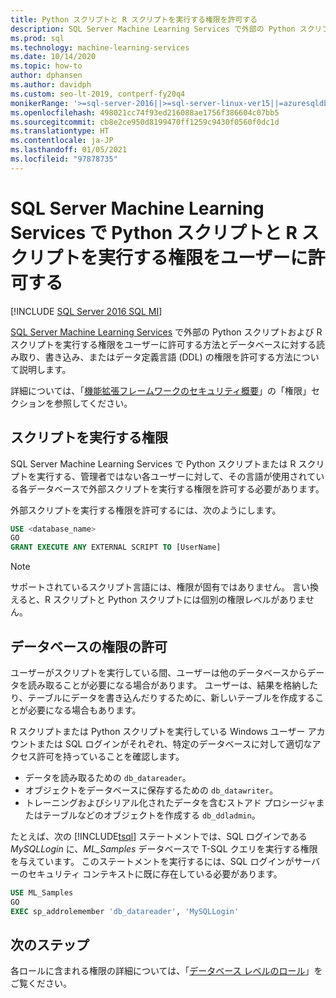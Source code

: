```yaml
---
title: Python スクリプトと R スクリプトを実行する権限を許可する
description: SQL Server Machine Learning Services で外部の Python スクリプトおよび R スクリプトを実行する権限をユーザーに許可する方法とデータベースに対する読み取り、書き込み、またはデータ定義言語 (DDL) の権限を許可する方法について説明します。
ms.prod: sql
ms.technology: machine-learning-services
ms.date: 10/14/2020
ms.topic: how-to
author: dphansen
ms.author: davidph
ms.custom: seo-lt-2019, contperf-fy20q4
monikerRange: '>=sql-server-2016||>=sql-server-linux-ver15||=azuresqldb-mi-current'
ms.openlocfilehash: 498021cc74f93ed216088ae1756f386604c07bb5
ms.sourcegitcommit: cb8e2ce950d8199470ff1259c9430f0560f0dc1d
ms.translationtype: HT
ms.contentlocale: ja-JP
ms.lasthandoff: 01/05/2021
ms.locfileid: "97878735"
---
```

# <a name="grant-users-permission-to-execute-python-and-r-scripts-with-sql-server-machine-learning-services"></a>SQL Server Machine Learning Services で Python スクリプトと R スクリプトを実行する権限をユーザーに許可する
[!INCLUDE [SQL Server 2016 SQL MI](../../includes/applies-to-version/sqlserver2016-asdbmi.md)]

[SQL Server Machine Learning Services](../sql-server-machine-learning-services.md) で外部の Python スクリプトおよび R スクリプトを実行する権限をユーザーに許可する方法とデータベースに対する読み取り、書き込み、またはデータ定義言語 (DDL) の権限を許可する方法について説明します。

詳細については、「[機能拡張フレームワークのセキュリティ概要](../../machine-learning/concepts/security.md#permissions)」の「権限」セクションを参照してください。

<a name="permissions-external-script"></a>

## <a name="permission-to-run-scripts"></a>スクリプトを実行する権限

SQL Server Machine Learning Services で Python スクリプトまたは R スクリプトを実行する、管理者ではない各ユーザーに対して、その言語が使用されている各データベースで外部スクリプトを実行する権限を許可する必要があります。

外部スクリプトを実行する権限を許可するには、次のようにします。

```sql
USE <database_name>
GO
GRANT EXECUTE ANY EXTERNAL SCRIPT TO [UserName]
```

> [!NOTE]
> サポートされているスクリプト言語には、権限が固有ではありません。 言い換えると、R スクリプトと Python スクリプトには個別の権限レベルがありません。

<a name="permissions-db"></a>

## <a name="grant-databases-permissions"></a>データベースの権限の許可

ユーザーがスクリプトを実行している間、ユーザーは他のデータベースからデータを読み取ることが必要になる場合があります。 ユーザーは、結果を格納したり、テーブルにデータを書き込んだりするために、新しいテーブルを作成することが必要になる場合もあります。

R スクリプトまたは Python スクリプトを実行している Windows ユーザー アカウントまたは SQL ログインがそれぞれ、特定のデータベースに対して適切なアクセス許可を持っていることを確認します。 

+ データを読み取るための `db_datareader`。
+ オブジェクトをデータベースに保存するための `db_datawriter`。
+ トレーニングおよびシリアル化されたデータを含むストアド プロシージャまたはテーブルなどのオブジェクトを作成する `db_ddladmin`。

たとえば、次の [!INCLUDE[tsql](../../includes/tsql-md.md)] ステートメントでは、SQL ログインである *MySQLLogin* に、*ML_Samples* データベースで T-SQL クエリを実行する権限を与えています。 このステートメントを実行するには、SQL ログインがサーバーのセキュリティ コンテキストに既に存在している必要があります。

```sql
USE ML_Samples
GO
EXEC sp_addrolemember 'db_datareader', 'MySQLLogin'
```

## <a name="next-steps"></a>次のステップ

各ロールに含まれる権限の詳細については、「[データベース レベルのロール](../../relational-databases/security/authentication-access/database-level-roles.md)」をご覧ください。
